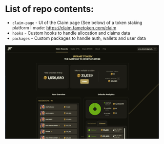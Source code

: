 # List of repo contents:
- `claim-page` - UI of the Claim page (See below) of a token staking platform I made: https://claim.fametoken.com/claim
- `hooks` - Custom hooks to handle allocation and claims data
- `packages` - Custom packages to handle auth, wallets and user data

![Thumbnail](thumbnail.png)
